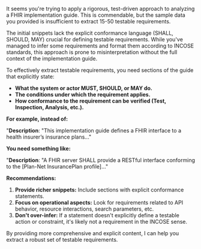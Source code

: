 It seems you're trying to apply a rigorous, test-driven approach to analyzing a FHIR implementation guide. This is commendable, but the sample data you provided is insufficient to extract 15-50 testable requirements. 

The initial snippets lack the explicit conformance language (SHALL, SHOULD, MAY) crucial for defining testable requirements. While you've managed to infer some requirements and format them according to INCOSE standards, this approach is prone to misinterpretation without the full context of the implementation guide.

To effectively extract testable requirements, you need sections of the guide that explicitly state:

* **What the system or actor MUST, SHOULD, or MAY do.**
* **The conditions under which the requirement applies.**
* **How conformance to the requirement can be verified (Test, Inspection, Analysis, etc.).**

**For example, instead of:**

"**Description**: "This implementation guide defines a FHIR interface to a health insurer’s insurance plans..."

**You need something like:**

"**Description**: "A FHIR server SHALL provide a RESTful interface conforming to the [Plan-Net InsurancePlan profile]..."

**Recommendations:**

1. **Provide richer snippets:** Include sections with explicit conformance statements.
2. **Focus on operational aspects:** Look for requirements related to API behavior, resource interactions, search parameters, etc.
3. **Don't over-infer:** If a statement doesn't explicitly define a testable action or constraint, it's likely not a requirement in the INCOSE sense.

By providing more comprehensive and explicit content, I can help you extract a robust set of testable requirements. 
